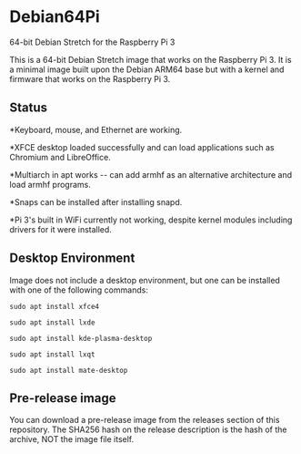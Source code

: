 # Debian64Pi
64-bit Debian Stretch for the Raspberry Pi 3

This is a 64-bit Debian Stretch image that works on the Raspberry Pi 3. It is a minimal image built upon the Debian ARM64 base but with a kernel and firmware that works on the Raspberry Pi 3.

## Status
*Keyboard, mouse, and Ethernet are working.

*XFCE desktop loaded successfully and can load applications such as Chromium and LibreOffice.

*Multiarch in apt works -- can add armhf as an alternative architecture and load armhf programs.

*Snaps can be installed after installing snapd.

*Pi 3's built in WiFi currently not working, despite kernel modules including drivers for it were installed.

## Desktop Environment
Image does not include a desktop environment, but one can be installed with one of the following commands:

<code>sudo apt install xfce4</code>

<code>sudo apt install lxde</code>

<code>sudo apt install kde-plasma-desktop</code>

<code>sudo apt install lxqt</code>
 
<code>sudo apt install mate-desktop</code>

## Pre-release image

You can download a pre-release image from the releases section of this repository. The SHA256 hash on the release description is the hash of the archive, NOT the image file itself.
